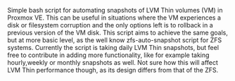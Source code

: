 Simple bash script for automating snapshots of LVM Thin volumes (VM) in Proxmox VE.
This can be useful in situations where the VM experiences a disk or filesystem corruption and the only options left is to rollback in a previous version of the VM disk.
This script aims to achieve the same goals, but at more basic level, as the well know zfs-auto-snapshot script for ZFS systems.
Currently the script is taking daily LVM Thin snapshots, but feel free to contribute in adding more functionality, like for example taking hourly,weekly or monthly snapshots as well. Not sure how this will affect LVM Thin performance though, as its design differs from that of the ZFS.
